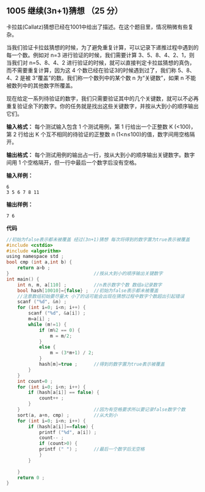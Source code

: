 ﻿## 1005 继续(3n+1)猜想 （25 分）

卡拉兹(Callatz)猜想已经在1001中给出了描述。在这个题目里，情况稍微有些复杂。

当我们验证卡拉兹猜想的时候，为了避免重复计算，可以记录下递推过程中遇到的每一个数。例如对 n=3 进行验证的时候，我们需要计算 3、5、8、4、2、1，则当我们对 n=5、8、4、2 进行验证的时候，就可以直接判定卡拉兹猜想的真伪，而不需要重复计算，因为这 4 个数已经在验证3的时候遇到过了，我们称 5、8、4、2 是被 3“覆盖”的数。我们称一个数列中的某个数 n 为“关键数”，如果 n 不能被数列中的其他数字所覆盖。

现在给定一系列待验证的数字，我们只需要验证其中的几个关键数，就可以不必再重复验证余下的数字。你的任务就是找出这些关键数字，并按从大到小的顺序输出它们。

**输入格式：**
每个测试输入包含 1 个测试用例，第 1 行给出一个正整数 K (<100)，第 2 行给出 K 个互不相同的待验证的正整数 n (1<n≤100)的值，数字间用空格隔开。

**输出格式：**
每个测试用例的输出占一行，按从大到小的顺序输出关键数字。数字间用 1 个空格隔开，但一行中最后一个数字后没有空格。

**输入样例：**

    6
    3 5 6 7 8 11

**输出样例：**

    7 6

**代码**

```c
//初始为false表示都未被覆盖 经过(3n+1)猜想 每次将得到的数字置为true表示被覆盖 
#include <cstdio>
#include <algorithm>
using namespace std ;
bool cmp (int a,int b) {
	return a>b ;
}								//按从大到小的顺序输出关键数字 
int main() {
	int n, m, a[110] ;			//n表示数字个数 数组a记录数字 
	bool hash[10010]={false} ;	//初始为false表示都未被覆盖 
	//注意数组初始要尽量大 小了的话可能会出现在猜想过程中数字个数超出引起错误 
	scanf ("%d", &n) ;
	for (int i=0; i<n; i++) {
		scanf ("%d", &a[i]) ;
		m=a[i] ;
		while (m!=1) {
			if (m%2 == 0) {
				m = m/2;
			}
			else { 
				m = (3*m+1) / 2;
			}	
			hash[m]=true ;		//得到的数字置为true表示被覆盖 
		} 			
	}
	int count=0 ;
	for (int i=0; i<n; i++) {
		if (hash[a[i]] == false) {
			count++ ;
		}
	}							//因为有空格要求所以要记录false数字个数 
	sort(a, a+n, cmp) ;			//从大到小 
	for (int i=0; i<n; i++) {
		if (hash[a[i]]==false) {
			printf ("%d", a[i]) ;
			count-- ;
			if (count>0) {
			printf (" ") ;		//最后一个数字后无空格 
			}
		}
		
	}
	return 0 ;
}
```

